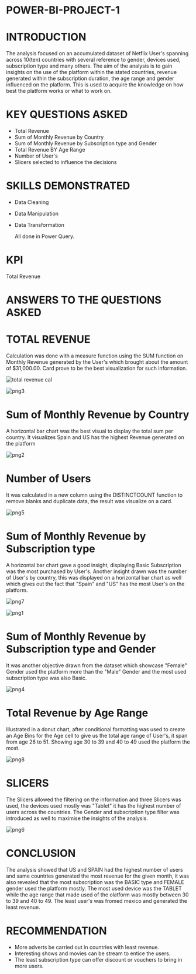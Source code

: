 # POWER-BI-PROJECT-1

# INTRODUCTION 

The analysis focused on an accumulated dataset of Netflix User's spanning across 10(ten) countries with several reference to gender, devices used, subscription type and many others. The aim of the analysis is to gain insights on the use of the platform within the stated countries, revenue generated within the subscription duration, the age range and gender influenced on the platform. This is used to acquire the knowledge on how best the platform works or what to work on.

# KEY QUESTIONS ASKED

* Total Revenue
* Sum of Monthly Revenue by Country
* Sum of Monthly Revenue by Subscription type and Gender
* Total Revenue BY Age Range
* Number of User's
* Slicers selected to influence the decisions

# SKILLS DEMONSTRATED 
* Data Cleaning
* Data Manipulation
* Data Transformation
  
  All done in Power Query.

# KPI

Total Revenue

# ANSWERS TO THE QUESTIONS ASKED

# TOTAL REVENUE

Calculation was done with a measure function using the SUM function on Monthly Revenue generated by the User's which brought about the amount of $31,000.00. Card prove to be the best visualization for such information. 


![total revenue cal](https://github.com/Horlawuhmi/POWER-BI-PROJECT-1/assets/139240835/e068181f-619f-4aa5-b7d2-5df2532ded79)

![png3](https://github.com/Horlawuhmi/POWER-BI-PROJECT-1/assets/139240835/8379081e-be78-4d0c-abfb-628abc85abdf)


# Sum of Monthly Revenue by Country

A horizontal bar chart was the best visual to display the total sum per country. It visualizes Spain and US has the highest Revenue generated on the platform


![png2](https://github.com/Horlawuhmi/POWER-BI-PROJECT-1/assets/139240835/6bc65c44-454a-403e-897d-2c5e6e66ffee)


# Number of Users

It was calculated in a new column using the DISTINCTCOUNT function to remove blanks and duplicate data, the result was visualize on a card.


![png5](https://github.com/Horlawuhmi/POWER-BI-PROJECT-1/assets/139240835/b391faaf-9fd3-4caa-8c32-5d80f375faff)



# Sum of Monthly Revenue by Subscription type

A horizontal bar chart gave a good insight, displaying Basic Subscription was the most purchased by User's. Another insight drawn was the number of User's by country, this was displayed on a horizontal bar chart as well which gives out the fact that "Spain" and "US" has the most User's on the platform. 


![png7](https://github.com/Horlawuhmi/POWER-BI-PROJECT-1/assets/139240835/bf03986f-e8ce-45e2-b275-05e2d9a0d851)

![png1](https://github.com/Horlawuhmi/POWER-BI-PROJECT-1/assets/139240835/d84c4913-cc55-4892-85a4-6a036ed849fa)

# Sum of Monthly Revenue by Subscription type and Gender 

It was another objective drawn from the dataset which showcase "Female" Gender used the platform more than the "Male" Gender and the most used subscription type was also Basic.


![png4](https://github.com/Horlawuhmi/POWER-BI-PROJECT-1/assets/139240835/b265a92a-8a42-4d8f-88f1-54e656d0f3f1)


# Total Revenue by Age Range

Illustrated in a donut chart, after conditional formatting was used to create an Age Bins for the Age cell to give us the total age range of User's, it span from age 26 to 51. Showing age 30 to 39 and 40 to 49 
used the platform the most.


![png8](https://github.com/Horlawuhmi/POWER-BI-PROJECT-1/assets/139240835/078bbf9b-30b4-41af-ba6c-f0be1ed6a44e)


# SLICERS

The Slicers allowed the filtering on the information and three Slicers was used, the devices used mostly was "Tablet" it has the highest number of users across the countries. The Gender and subscription type filter was introduced as well to maximise the insights of the analysis.


![png6](https://github.com/Horlawuhmi/POWER-BI-PROJECT-1/assets/139240835/bfe11173-b988-4771-a29e-89682204ff4b)


# CONCLUSION 
The analysis showed that US and SPAIN had the highest number of users and same countries generated the most revenue for the given month, it was also revealed that the most subscription was the BASIC type and FEMALE gender used the platform mostly. The most used device was the TABLET while the age range that made used of the olatform was mostly between 30 to 39 and 40 to 49. The least user's was fromed mexico and generated the least revenue.

# RECOMMENDATION 
* More adverts be carried out in countries with least revenue.
* Interesting shows and movies can be stream to entice the users.
* The least subscription type can offer discount or vouchers to bring in more users.
